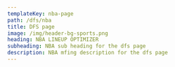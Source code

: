 ```yaml
---
templateKey: nba-page
path: /dfs/nba
title: DFS page
image: /img/header-bg-sports.png
heading: NBA LINEUP OPTIMIZER
subheading: NBA sub heading for the dfs page
description: NBA mfing description for the dfs page
---
```



<!-- ---
templateKey: nba-page
path: /sports/nba
title: NBA DFS page - Coming soonsss
image: /img/header-bg-sports.png
heading: nba dfs page
subheading: 
description: nba mfing description for the dfs page
--- -->